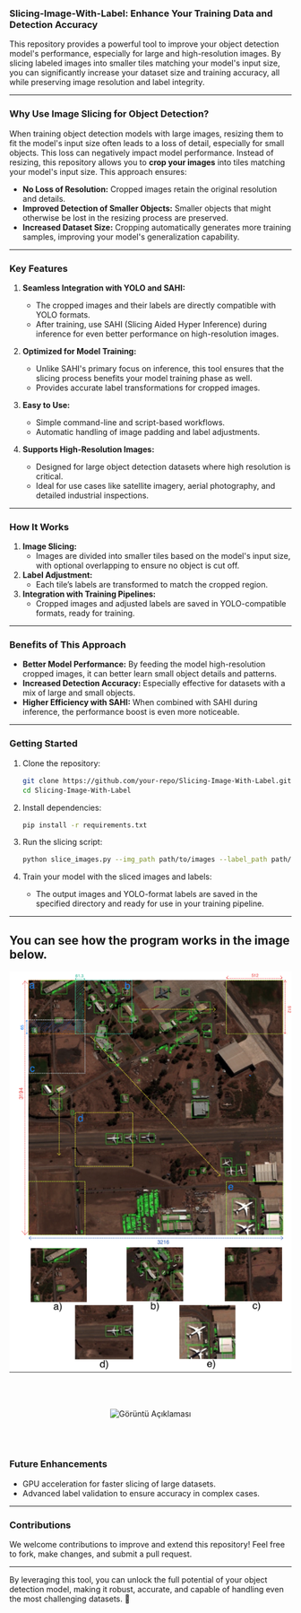 ### **Slicing-Image-With-Label: Enhance Your Training Data and Detection Accuracy**

This repository provides a powerful tool to improve your object detection model's performance, especially for large and high-resolution images. By slicing labeled images into smaller tiles matching your model's input size, you can significantly increase your dataset size and training accuracy, all while preserving image resolution and label integrity.

---

### **Why Use Image Slicing for Object Detection?**

When training object detection models with large images, resizing them to fit the model's input size often leads to a loss of detail, especially for small objects. This loss can negatively impact model performance. Instead of resizing, this repository allows you to **crop your images** into tiles matching your model's input size. This approach ensures:
- **No Loss of Resolution:** Cropped images retain the original resolution and details.
- **Improved Detection of Smaller Objects:** Smaller objects that might otherwise be lost in the resizing process are preserved.
- **Increased Dataset Size:** Cropping automatically generates more training samples, improving your model's generalization capability.

---

### **Key Features**
1. **Seamless Integration with YOLO and SAHI:**
   - The cropped images and their labels are directly compatible with YOLO formats.
   - After training, use SAHI (Slicing Aided Hyper Inference) during inference for even better performance on high-resolution images.

2. **Optimized for Model Training:**
   - Unlike SAHI's primary focus on inference, this tool ensures that the slicing process benefits your model training phase as well.
   - Provides accurate label transformations for cropped images.

3. **Easy to Use:**
   - Simple command-line and script-based workflows.
   - Automatic handling of image padding and label adjustments.

4. **Supports High-Resolution Images:**
   - Designed for large object detection datasets where high resolution is critical.
   - Ideal for use cases like satellite imagery, aerial photography, and detailed industrial inspections.

---

### **How It Works**
1. **Image Slicing:**
   - Images are divided into smaller tiles based on the model's input size, with optional overlapping to ensure no object is cut off.
2. **Label Adjustment:**
   - Each tile’s labels are transformed to match the cropped region.
3. **Integration with Training Pipelines:**
   - Cropped images and adjusted labels are saved in YOLO-compatible formats, ready for training.

---

### **Benefits of This Approach**
- **Better Model Performance:** By feeding the model high-resolution cropped images, it can better learn small object details and patterns.
- **Increased Detection Accuracy:** Especially effective for datasets with a mix of large and small objects.
- **Higher Efficiency with SAHI:** When combined with SAHI during inference, the performance boost is even more noticeable.

---

### **Getting Started**
1. Clone the repository:
   ```bash
   git clone https://github.com/your-repo/Slicing-Image-With-Label.git
   cd Slicing-Image-With-Label
   ```

2. Install dependencies:
   ```bash
   pip install -r requirements.txt
   ```

3. Run the slicing script:
   ```bash
   python slice_images.py --img_path path/to/images --label_path path/to/labels --crop_size 640 --save_path path/to/output
   ```

4. Train your model with the sliced images and labels:
   - The output images and YOLO-format labels are saved in the specified directory and ready for use in your training pipeline.

---
## You can see how the program works in the image below.
<p align="center">
  <img src="https://github.com/MehmetOKUYAR/Slicing-Image-With-Label/blob/main/images/method.png" alt="Görüntü Açıklaması">
</p>
<br><br>

<p align="center">
  <img src="https://github.com/MehmetOKUYAR/Slicing-Image-With-Label/blob/main/images/ads%C4%B1z.png" alt="Görüntü Açıklaması">
</p>
<br><br>

### **Future Enhancements**
- GPU acceleration for faster slicing of large datasets.
- Advanced label validation to ensure accuracy in complex cases.

---

### **Contributions**
We welcome contributions to improve and extend this repository! Feel free to fork, make changes, and submit a pull request. 

---

By leveraging this tool, you can unlock the full potential of your object detection model, making it robust, accurate, and capable of handling even the most challenging datasets. 🎯
